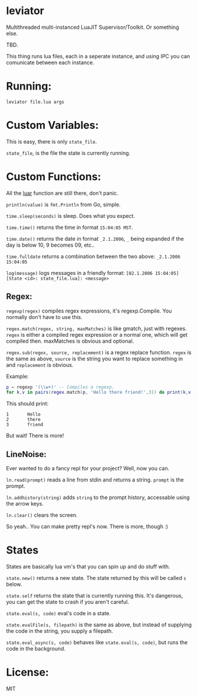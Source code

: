 # leviator
Multithreaded multi-instanced LuaJIT Supervisor/Toolkit. Or something else.

TBD.

This thing runs lua files, each in a seperate instance, and using IPC you can comunicate between each instance.

# Running:
`leviator file.lua args`

# Custom Variables:
This is easy, there is only `state_file`. 

`state_file`, is the file the state is currently running.

# Custom Functions:
All the [luar](https://github.com/vifino/luar) function are still there, don't panic.

`println(value)` is `fmt.Println` from Go, simple.

`time.sleep(seconds)` is sleep. Does what you expect.

`time.time()` returns the time in format `15:04:05 MST`.

`time.date()` returns the date in format `_2.1.2006`, `_` being expanded if the day is below 10, 9 becomes 09, etc..

`time.fulldate` returns a combination between the two above: `_2.1.2006 15:04:05`

`log(message)` logs messages in a friendly format: `[02.1.2006 15:04:05] [State <id>: state_file.lua]: <message>`

## Regex:

`regexp(regex)` compiles regex expressions, it's regexp.Compile. You normally don't have to use this.

`regex.match(regex, string, maxMatches)` is like gmatch, just with regexes. `regex` is either a compiled regex expression or a normal one, which will get compiled then. maxMatches is obvious and optional.

`regex.sub(regex, source, replacement)` is a regex replace function. `regex` is the same as above, `source` is the string you want to replace something in and `replacement` is obvious.

Example:


```lua
p = regexp '(\\w+)' -- Compiles a regexp.
for k,v in pairs(regex.match(p, 'Hello there friend!',3)) do print(k,v) end
```
This should print:
```
1       Hello
2       there
3       friend
```

But wait! There is more!

## LineNoise:
Ever wanted to do a fancy repl for your project? Well, now you can.

`ln.read(prompt)` reads a line from stdin and returns a string. `prompt` is the prompt.

`ln.addhistory(string)` adds `string` to the prompt history, accessable using the arrow keys.

`ln.clear()` clears the screen.

So yeah.. You can make pretty repl's now.
There is more, though :)

# States
States are basically lua vm's that you can spin up and do stuff with.

`state.new()` returns a new state. The state returned by this will be called `s` below.

`state.self` returns the state that is currently running this. It's dangerous, you can get the state to crash if you aren't careful.

`state.eval(s, code)` eval's code in a state.

`state.evalFile(s, filepath)` is the same as above, but instead of supplying the code in the string, you supply a filepath.

`state.eval_async(s, code)` behaves like `state.eval(s, code)`, but runs the code in the background.


# License:
MIT
